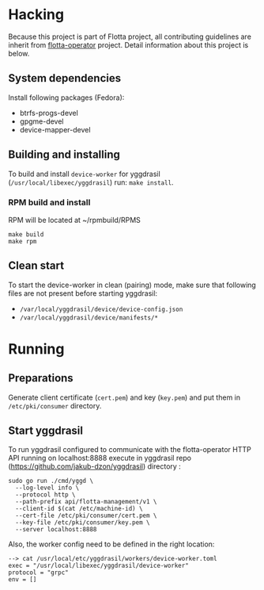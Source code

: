 # Hacking

Because this project is part of Flotta project, all contributing guidelines are
inherit from [flotta-operator](https://github.com/project-flotta/flotta-operator) project.
Detail information about this project is below.

## System dependencies

Install following packages (Fedora):

- btrfs-progs-devel
- gpgme-devel
- device-mapper-devel

## Building and installing

To build and install `device-worker` for yggdrasil (`/usr/local/libexec/yggdrasil`) run:
`make install`.

### RPM build and install
RPM will be located at ~/rpmbuild/RPMS
```
make build
make rpm
```

## Clean start

To start the device-worker in clean (pairing) mode, make sure that following files are not present before starting
yggdrasil:

- `/var/local/yggdrasil/device/device-config.json`
- `/var/local/yggdrasil/device/manifests/*`

# Running

## Preparations

Generate client certificate (`cert.pem`) and key (`key.pem`) and put them in `/etc/pki/consumer` directory.

## Start yggdrasil

To run yggdrasil configured to communicate with the flotta-operator HTTP API running on localhost:8888 execute in yggdrasil
repo (https://github.com/jakub-dzon/yggdrasil) directory :

```
sudo go run ./cmd/yggd \
  --log-level info \
  --protocol http \
  --path-prefix api/flotta-management/v1 \
  --client-id $(cat /etc/machine-id) \
  --cert-file /etc/pki/consumer/cert.pem \
  --key-file /etc/pki/consumer/key.pem \
  --server localhost:8888
```

Also, the worker config need to be defined in the right location:

```
--> cat /usr/local/etc/yggdrasil/workers/device-worker.toml
exec = "/usr/local/libexec/yggdrasil/device-worker"
protocol = "grpc"
env = []
```
